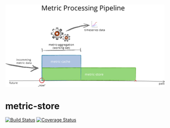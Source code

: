 ![Metric Processing Pipeline](doc/metric-processing-pipeline.png "Metric Processing Pipeline")

# metric-store

[![Build Status](https://travis-ci.org/CK35/metric-store.svg?branch=master)](https://travis-ci.org/CK35/metric-store)
[![Coverage Status](https://coveralls.io/repos/CK35/metric-store/badge.svg?branch=master)](https://coveralls.io/r/CK35/metric-store?branch=master)
